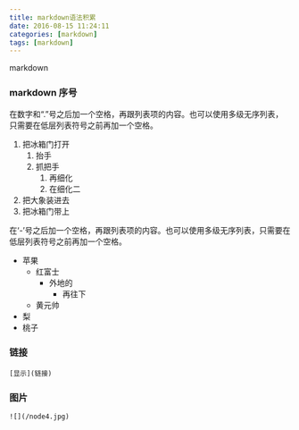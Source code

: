 ```yaml
---
title: markdown语法积累
date: 2016-08-15 11:24:11
categories: [markdown]
tags: [markdown]
---
```

markdown
<!-- more -->
### markdown 序号

在数字和“.”号之后加一个空格，再跟列表项的内容。也可以使用多级无序列表，只需要在低层列表符号之前再加一个空格。
1. 把冰箱门打开
    1. 抬手
    2. 抓把手
        1. 再细化
        2. 在细化二
2. 把大象装进去
3. 把冰箱门带上

在‘-’号之后加一个空格，再跟列表项的内容。也可以使用多级无序列表，只需要在低层列表符号之前再加一个空格。
- 苹果
    - 红富士
        - 外地的
            - 再往下
    - 黄元帅
- 梨
- 桃子

### 链接
    [显示](链接)
### 图片
    ![](/node4.jpg)